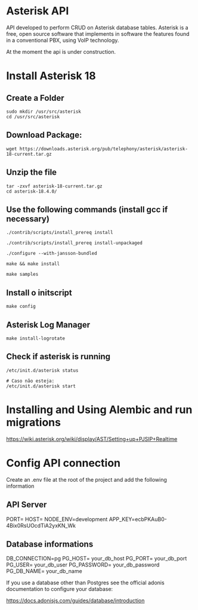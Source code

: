Asterisk API
=========================

API developed to perform CRUD on Asterisk database tables. Asterisk is a free, open source software that implements in software the features found in a conventional PBX, using VoIP technology.

At the moment the api is under construction.

Install Asterisk 18
=========================

  Create a Folder
  ---------------

    sudo mkdir /usr/src/asterisk
    cd /usr/src/asterisk

  Download Package:
  -----------------

    wget https://downloads.asterisk.org/pub/telephony/asterisk/asterisk-18-current.tar.gz

  Unzip the file
  --------------

    tar -zxvf asterisk-18-current.tar.gz
    cd asterisk-18.4.0/

  Use the following commands (install gcc if necessary)
  --------------------------------------------

    ./contrib/scripts/install_prereq install

    ./contrib/scripts/install_prereq install-unpackaged

    ./configure --with-jansson-bundled

    make && make install

    make samples

  Install o initscript
  --------------------

    make config

  Asterisk Log Manager
  --------------------
  
    make install-logrotate

  Check if asterisk is running
  ----------------------------

    /etc/init.d/asterisk status

    # Caso não esteja:
    /etc/init.d/asterisk start


Installing and Using Alembic and run migrations
============================

  https://wiki.asterisk.org/wiki/display/AST/Setting+up+PJSIP+Realtime

Config API connection
=============================

Create an .env file at the root of the project and add the following information

API Server
----------

  PORT=
  HOST=
  NODE_ENV=development
  APP_KEY=ecbPKAuB0-4Bix0RsUOcdTiA2yxKN_Wk

Database informations
---------------------

  DB_CONNECTION=pg
  PG_HOST= your_db_host
  PG_PORT= your_db_port
  PG_USER= your_db_user
  PG_PASSWORD= your_db_password
  PG_DB_NAME= your_db_name

  If you use a database other than Postgres see the official adonis documentation to configure your database:

  https://docs.adonisjs.com/guides/database/introduction
